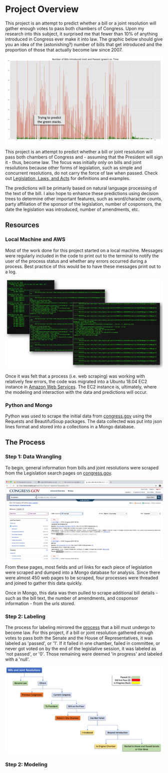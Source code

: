 # Project Overview

This project is an attempt to predict whether a bill or a joint resolution will gather enough votes to pass both chambers of Congress. Upon my research into this subject, it surprised me that fewer than 10% of anything introduced in Congress ever make it into law. The graphic below should give you an idea of the (astonishing?) number of bills that get introduced and the proportion of those that actually become law since 2007.

![Bill Histogram](img/bill_histogram.png)

This project is an attempt to predict whether a bill or joint resolution will pass both chambers of Congress and - assuming that the President will sign it - thus, become law. The focus was initially only on bills and joint resolutions because other forms of legislation, such as simple and concurrent resolutions, do not carry the force of law when passed. Check out [Legislation, Laws, and Acts](https://www.senate.gov/legislative/common/briefing/leg_laws_acts.htm) for definitions and examples.

The predictions will be primarily based on natural language processing of the text of the bill. I also hope to enhance these predictions using decision trees to determine other important features, such as word/character counts, party affiliation of the sponsor of the legislation, number of cosponsors, the date the legislation was introduced, number of amendments, etc.


## Resources

### Local Machine and AWS
Most of the work done for this project started on a local machine. Messages were regularly included in the code to print out to the terminal to notify the user of the process status and whether any errors occurred during a process. Best practice of this would be to have these messages print out to a log.

![system_out_messages](img/system_out_messages.png)

Once it was felt that a process (i.e. web scraping) was working with relatively few errors, the code was migrated into a Ubuntu 18.04 EC2 instance in [Amazon Web Services](https://aws.amazon.com). The EC2 instance is, ultimately, where the modeling and interaction with the data and predictions will occur.


### Python and Mongo
Python was used to scrape the initial data from [congress.gov](https://www.congress.gov/search?q={%22source%22:%22legislation%22}&pageSize=250) using the Requests and BeautifulSoup packages. The data collected was put into json lines format and stored into a collections in a Mongo database. 



## The Process

### Step 1: Data Wrangling
To begin, general information from bills and joint resolutions were scraped from the Legislation search pages on [congress.gov](https://www.congress.gov/search?q={%22source%22:%22legislation%22}&pageSize=250). 

![Legislation Search Page](img/legislation_search.png)

From these pages, most fields and url links for each piece of legislation were scraped and dumped into a Mongo database for analysis. Since there were almost 450 web pages to be scraped, four processes were threaded and joined to gather this data quickly. 

Once in Mongo, this data was then pulled to scrape additional bill details - such as the bill text, the number of amendments, and cosponsor information - from the urls stored.

### Step 2: Labeling
The process for labeling mirrored the [process](https://www.usa.gov/how-laws-are-made) that a bill must undergo to become law. For this project, if a bill or joint resolution gathered enough votes to pass both the Senate and the House of Representatives, it was labeled as 'passed', or '1'. If it failed in one chamber, failed in committee, or never got voted on by the end of the legislative session, it was labeled as 'not passed', or '0'. Those remaining were deemed 'in progress' and labeled with a 'null'.

![Labeling](img/Labeling.png)

### Step 2: Modeling

